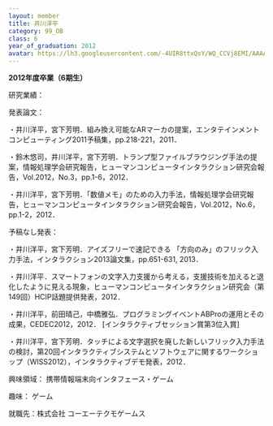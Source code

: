 ```yaml
---
layout: member
title: 井川洋平
category: 99_OB
class: 6
year_of_graduation: 2012
avatar: https://lh3.googleusercontent.com/-4UIR8ttxQsY/WQ_CCVj8EMI/AAAAAAAAqOY/1FH6OljT2aYW-K9nVulY9E-bvlXjrUrMACLcB/p-s300/%25E3%2581%2584%25E3%2581%258B%25E3%2582%258F.jpg
---
```

**2012年度卒業（6期生）**

研究業績：

発表論文：

・井川洋平，宮下芳明．組み換え可能なARマーカの提案，エンタテインメントコンピューティング2011予稿集，pp.218-221，2011．

・鈴木悠司，井川洋平，宮下芳明．トランプ型ファイルブラウジング手法の提案，情報処理学会研究報告，ヒューマンコンピュータインタラクション研究会報告，Vol.2012，No.3，pp.1-6，2012．

・井川洋平，宮下芳明．「数値メモ」のための入力手法，情報処理学会研究報告，ヒューマンコンピュータインタラクション研究会報告，Vol.2012，No.6，pp.1-2，2012．

予稿なし発表：

・井川洋平，宮下芳明．アイズフリーで速記できる 「方向のみ」のフリック入力手法，インタラクション2013論文集，pp.651-631, 2013．

・井川洋平．スマートフォンの文字入力支援から考える，支援技術を加えると退化したように見える現象，ヒューマンコンピュータインタラクション研究会（第149回）HCIP話題提供発表，2012．

・井川洋平，前田晴己，中橋雅弘．プログラミングイベントABProの運用とその成果，CEDEC2012，2012． [インタラクティブセッション賞第3位入賞]

・井川洋平，宮下芳明．タッチによる文字選択を廃した新しいフリック入力手法の検討，第20回インタラクティブシステムとソフトウェアに関するワークショップ（WISS2012），インタラクティブデモ発表，2012．

興味領域： 携帯情報端末向インタフェース・ゲーム

趣味： ゲーム

就職先：株式会社 コーエーテクモゲームス